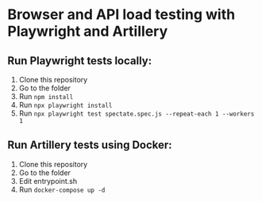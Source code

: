 # Browser and API load testing with Playwright and Artillery 
## Run Playwright tests locally:
1. Clone this repository
2. Go to the folder
3. Run `npm install`
4. Run `npx playwright install` 
4. Run `npx playwright test spectate.spec.js --repeat-each 1 --workers 1`

## Run Artillery tests using Docker:
1. Clone this repository
2. Go to the folder
3. Edit entrypoint.sh
3. Run `docker-compose up -d`